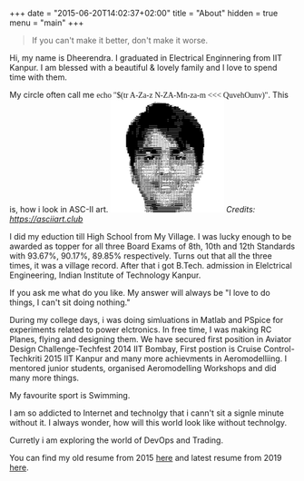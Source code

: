 +++
date = "2015-06-20T14:02:37+02:00"
title = "About"
hidden = true
menu = "main"
+++

> If you can't make it better, don't make it worse. 

Hi, my name is Dheerendra. I graduated in Electrical Enginnering from IIT Kanpur.
I am blessed with a beautiful & lovely family and I love to spend time with them.  

My circle often call me <font face="Consolas"> echo "$(tr A-Za-z N-ZA-Mn-za-m <<< QuvehOunv)"</font>. This is, how i look in ASC-II art.
<img src="/posts/images/ASC-II.png" alt="drawing" width="200"/>
*Credits: https://asciiart.club*

I did my eduction till High School from My Village. 
I was lucky enough to be awarded as topper for all three Board Exams of 8th, 10th and 12th Standards with 93.67%, 90.17%, 89.85% respectively. Turns out that all the three times, it was a village record.
After that i got B.Tech. admission in Elelctrical Engineering, Indian Institute of Technology Kanpur.

If you ask me what do you like. My answer will always be "I love to do things, I can't sit doing nothing." 

During my college days, i was doing simluations in Matlab and PSpice for experiments related to power elctronics. 
In free time, I was making RC Planes, flying and designing them. We have secured first position in Aviator Design Challenge-Techfest 2014 IIT Bombay, First
postion is Cruise Control-Techkriti 2015 IIT Kanpur and many more achievments in Aeromodelliing. I mentored junior students, organised Aeromodelling Workshops and did many more things.

My favourite sport is Swimming.

I am so addicted to Internet and technolgy that i cann't sit a signle minute without it.
I always wonder, how will this world look like without technolgy.

Curretly i am exploring the world of DevOps and Trading.

You can find my old resume from 2015 [here](../posts/resume_2015) and latest resume from 2019 [here](../posts/resume_2019).



